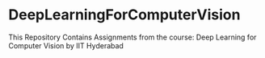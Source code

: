 # DeepLearningForComputerVision
This Repository Contains Assignments from the course: Deep Learning for Computer Vision by IIT Hyderabad
